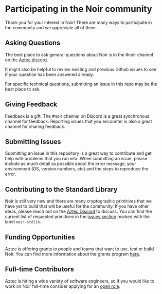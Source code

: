 # Participating in the Noir community

Thank you for your interest in Noir! There are many ways to participate in the community and we appreciate all of them.

## Asking Questions

The best place to ask general questions about Noir is in the #noir channel on the [Aztec discord](https://discord.gg/aztec).

It might also be helpful to review existing and previous Github issues to see if your question has been answered already.

For specific technical questions, submitting an issue in this repo may be the best place to ask.

## Giving Feedback

Feedback is a gift. The #noir channel on Discord is a great synchronous channel for feedback. Reporting issues that you encounter is also a great channel for sharing feedback.

## Submitting Issues

Submitting an issue in this repository is a great way to contribute and get help with problems that you run into.
When submitting an issue, please include as much detail as possible about the error message, your environment (OS, version numbers, etc) and the steps to reproduce the error.

## Contributing to the Standard Library

Noir is still very new and there are many cryptographic primitives that we have yet to build that will be useful for the community. If you have other ideas, please reach out on the [Aztec Discord](https://discord.gg/aztec) to discuss. You can find the current list of requested primitives in the [issues section](https://github.com/noir-lang/noir/labels/noir-stdlib) marked with the label `noir-stdlib`.

## Funding Opportunities

Aztec is offering grants to people and teams that want to use, test or build Noir. You can find more information about the grants program [here](https://aztec.network/grants).

## Full-time Contributors

Aztec is hiring a wide variety of software engineers, so if you would like to work on Noir full-time consider applying for an [open role](https://aztec.network/careers).
